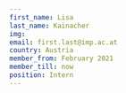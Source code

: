 ```yaml
---
first_name: Lisa
last_name: Kainacher
img: 
email: first.last@imp.ac.at
country: Austria
member_from: February 2021
member_till: now
position: Intern
---
```

